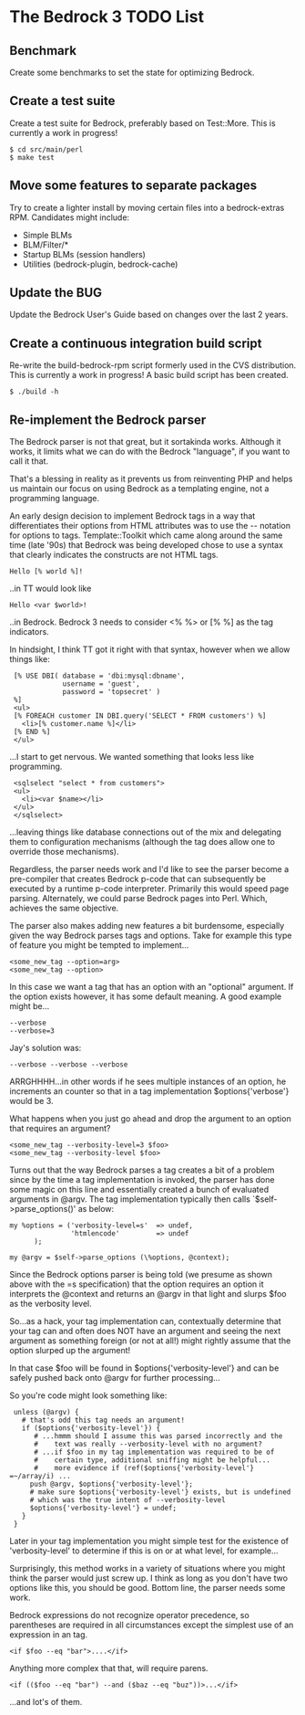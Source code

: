 # The Bedrock 3 TODO List

## Benchmark

Create some benchmarks to set the state for optimizing Bedrock.

## Create a test suite

Create a test suite for Bedrock, preferably based on Test::More.  This
is currently a work in progress!

```
$ cd src/main/perl
$ make test
```

## Move some features to separate packages

Try to create a lighter install by moving certain files into a
bedrock-extras RPM. Candidates might include:

* Simple BLMs
* BLM/Filter/*
* Startup BLMs (session handlers)
* Utilities (bedrock-plugin, bedrock-cache)

## Update the BUG

Update the Bedrock User's Guide based on changes over the last 2
years.

## Create a continuous integration build script

Re-write the build-bedrock-rpm script formerly used in the CVS
distribution.  This is currently a work in progress! A basic build
script has been created.

    $ ./build -h

## Re-implement the Bedrock parser

The Bedrock parser is not that great, but it sortakinda works.
Although it works, it limits what we can do with the Bedrock
"language", if you want to call it that.

That's a blessing in reality as it prevents us from reinventing PHP
and helps us maintain our focus on using Bedrock as a templating
engine, not a programming language.

An early design decision to implement Bedrock tags in a way that
differentiates their options from HTML attributes was to use the --
notation for options to tags.  Template::Toolkit which came along
around the same time (late '90s) that Bedrock was being developed
chose to use a syntax that clearly indicates the constructs are not
HTML tags.

    Hello [% world %]!

..in TT would look like

    Hello <var $world>!

..in Bedrock. Bedrock 3 needs to consider <% %> or [% %] as the tag
indicators.

In hindsight, I think TT got it right with that syntax, however when
we allow things like:

     [% USE DBI( database = 'dbi:mysql:dbname',
                 username = 'guest',
                 password = 'topsecret' )
     %]
     <ul>
     [% FOREACH customer IN DBI.query('SELECT * FROM customers') %]
       <li>[% customer.name %]</li>
     [% END %]
     </ul>
   
...I start to get nervous.  We wanted something that looks less like
programming.

     <sqlselect "select * from customers">
     <ul>
       <li><var $name></li>
     </ul>
     </sqlselect>

...leaving things like database connections out of the mix and
delegating them to configuration mechanisms (although the <sqlconnect>
tag does allow one to override those mechanisms).

Regardless, the parser needs work and I'd like to see the parser
become a pre-compiler that creates Bedrock p-code that can
subsequently be executed by a runtime p-code interpreter.  Primarily
this would speed page parsing.  Alternately, we could parse Bedrock
pages into Perl.  Which, achieves the same objective.

The parser also makes adding new features a bit burdensome, especially
given the way Bedrock parses tags and options.  Take for example this
type of feature you might be tempted to implement...

    <some_new_tag --option=arg>
    <some_new_tag --option>

In this case we want a tag that has an option with an "optional"
argument.  If the option exists however, it has some default meaning.
A good example might be...

    --verbose
    --verbose=3

Jay's solution was:

    --verbose --verbose --verbose

ARRGHHHH...in other words if he sees multiple instances of an option,
he increments an counter so that in a tag implementation
$options{'verbose'} would be 3.

What happens when you just go ahead and drop the argument to an option
that requires an argument?

    <some_new_tag --verbosity-level=3 $foo>
    <some_new_tag --verbosity-level $foo>

Turns out that the way Bedrock parses a tag creates a bit of a
problem since by the time a tag implementation is invoked, the parser
has done some magic on this line and essentially created a bunch of
evaluated arguments in @argv.  The tag implementation typically then
calls `$self->parse_options()' as below:

    my %options = ('verbosity-level=s'	=> undef,
                   'htmlencode'         => undef
		  );

    my @argv = $self->parse_options (\%options, @context);

Since the Bedrock options parser is being told (we presume as shown
above with the =s specification) that the option requires an option it
interprets the @context and returns an @argv in that light and
slurps $foo as the verbosity level.

So...as a hack, your tag implementation can, contextually determine
that your tag can and often does NOT have an argument and seeing the
next argument as something foreign (or not at all!) might rightly
assume that the option slurped up the argument!

In that case $foo will be found in $options{'verbosity-level'} and can
be safely pushed back onto @argv for further processing...

So you're code might look something like:

     unless (@argv) {
       # that's odd this tag needs an argument!
       if ($options{'verbosity-level'}) {
          # ...hmmm should I assume this was parsed incorrectly and the
          #    text was really --verbosity-level with no argument?
          # ...if $foo in my tag implementation was required to be of
          #    certain type, additional sniffing might be helpful...
          #    more evidence if (ref($options{'verbosity-level'} =~/array/i) ...
         push @argv, $options{'verbosity-level'};
         # make sure $options{'verbosity-level'} exists, but is undefined
         # which was the true intent of --verbosity-level
         $options{'verbosity-level'} = undef; 
       }
     }

Later in your tag implementation you might simple test for the
existence of 'verbosity-level' to determine if this is on or at what
level, for example...

Surprisingly, this method works in a variety of situations where you
might think the parser would just screw up.  I think as long as you
don't have two options like this, you should be good.  Bottom line,
the parser needs some work.

Bedrock expressions do not recognize operator precedence, so
parentheses are required in all circumstances except the simplest use
of an expression in an <if> tag.

    <if $foo --eq "bar">....</if>

Anything more complex that that, will require parens.

    <if (($foo --eq "bar") --and ($baz --eq "buz"))>...</if>

...and lot's of them.
